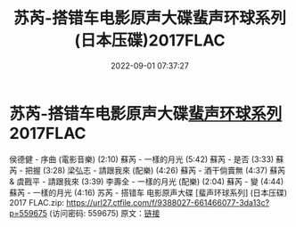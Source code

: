 ﻿---
title: 苏芮-搭错车电影原声大碟蜚声环球系列(日本压碟)2017FLAC
date: 2022-09-01 07:37:27
categories: APE、FLAC、MP3
tags: 华语中文
---
# 苏芮-搭错车电影原声大碟[蜚声环球系列](日本压碟)2017FLAC

侯德健 - 序曲 (電影音樂) (2:10)
蘇芮 - 一樣的月光 (5:42)
蘇芮 - 是否 (3:33)
蘇芮 - 把握 (3:28)
梁弘志 - 請跟我來 (配樂) (4:26)
蘇芮 - 酒干倘賣無 (4:37)
蘇芮 & 虞戡平 - 請跟我來 (3:39)
李壽全 - 一樣的月光 (配樂) (2:04)
蘇芮 - 變 (4:44)
蘇芮 - 一樣的月光 (4:16)
苏芮 - 搭错车 电影原声大碟 [蜚声环球系列] (日本压碟) 2017
FLAC.zip: https://url27.ctfile.com/f/9388027-661466077-3da13c?p=559675
(访问密码: 559675)
原文：[链接](https://blog.sina.com.cn/s/blog_1647c7e7601030z60.html)